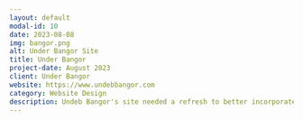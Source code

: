 ```yaml
---
layout: default
modal-id: 10
date: 2023-08-08
img: bangor.png
alt: Under Bangor Site
title: Under Bangor
project-date: August 2023
client: Under Bangor
website: https://www.undebbangor.com
category: Website Design
description: Undeb Bangor's site needed a refresh to better incorporate there colours and deal with issues that had been compounded overtime. Adding some subtle gradients allowed us to clearly delineate sections and still feel exciting. Additionally working to keep the text appealing to look whilst complying with welsh language laws and accessibility standards raised fun challenges.
---
```

